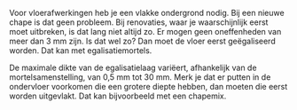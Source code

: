 Voor vloerafwerkingen heb je een vlakke ondergrond nodig. Bij een nieuwe chape is dat geen probleem. Bij renovaties, waar je waarschijnlijk eerst moet uitbreken, is dat lang niet altijd zo. Er mogen geen oneffenheden van meer dan 3 mm zijn. Is dat wel zo? Dan moet de vloer eerst geëgaliseerd worden. Dat kan met egalisatiemortels. 

De maximale dikte van de egalisatielaag variëert, afhankelijk van de mortelsamenstelling, van 0,5 mm tot 30 mm. Merk je dat er putten in de ondervloer voorkomen die een grotere diepte hebben, dan moeten die eerst worden uitgevlakt. Dat kan bijvoorbeeld met een chapemix.